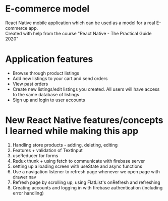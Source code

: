 # E-commerce model

React Native mobile application which can be used as a model for a real E-commerce app.\
Created with help from the course "React Native - The Practical Guide 2020"

# Application features

- Browse through product listings
- Add new listings to your cart and send orders
- View past orders
- Create new listings/edit listings you created. All users will have access to the same database of listings
- Sign up and login to user accounts

# New React Native features/concepts I learned while making this app

1. Handling store products - adding, deleting, editing
2. Features + validation of TextInput
3. useReducer for forms
4. Redux thunk + using fetch to communicate with firebase server
5. setting up a loading screen with useState and async functions
6. Use a navigation listener to refresh page whenever we open page with drawer nav
7. Refresh page by scrolling up, using FlatList's onRefresh and refreshing
8. Creating accounts and logging in with firebase authentication (including error handling)
